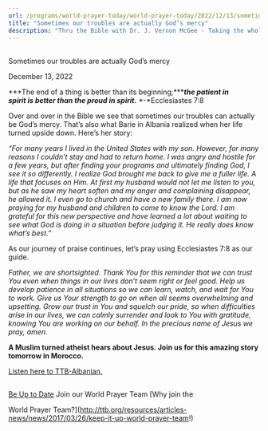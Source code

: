 ```yaml
---
url: /programs/world-prayer-today/world-prayer-today/2022/12/13/sometimes-our-troubles-are-actually-god-s-mercy
title: "Sometimes our troubles are actually God’s mercy"
description: "Thru the Bible with Dr. J. Vernon McGee - Taking the whole Word to the whole world"
---
```







## 
 Sometimes our troubles are actually God’s mercy


December 13, 2022




***The end of a thing is better than its beginning;******the patient in spirit is better than the proud in spirit.*** *-*Ecclesiastes 7:8

Over and over in the Bible we see that sometimes our troubles can actually be God’s mercy. That’s also what Barie in Albania realized when her life turned upside down. Here’s her story:

*“For many years I lived in the United States with my son. However, for many reasons I couldn’t stay and had to return home. I was angry and hostile for a few years, but after finding your programs and ultimately finding God, I see it so differently. I realize God brought me back to give me a fuller life. A life that focuses on Him. At first my husband would not let me listen to you, but as he saw my heart soften and my anger and complaining disappear, he allowed it. I even go to church and have a new family there. I am now praying for my husband and children to come to know the Lord. I am grateful for this new perspective and have learned a lot about waiting to see what God is doing in a situation before judging it. He really does know what’s best.”*

As our journey of praise continues, let’s pray using Ecclesiastes 7:8 as our guide.

*Father, we are shortsighted. Thank You for this reminder that we can trust You even when things in our lives don’t seem right or feel good. Help us develop patience in all situations so we can learn, watch, and wait for You to work. Give us Your strength to go on when all seems overwhelming and upsetting. Grow our trust in You and squelch our pride, so when difficulties arise in our lives, we can calmly surrender and look to You with gratitude, knowing You are working on our behalf. In the precious name of Jesus we pray, amen.*

**A Muslim turned atheist hears about Jesus. Join us for this amazing story tomorrow in Morocco.**

[Listen here to TTB-Albanian.](https://ttb.twr.org/home/day,0417/language,ALS)







## 




[Be Up to Date](http://feeds.feedburner.com/WorldPrayerToday "World Prayer Today RSS Feed")
Join our World Prayer Team
[Why join the  

World Prayer Team?](http://ttb.org/resources/articles-news/news/2017/03/26/keep-it-up-world-prayer-team!)




